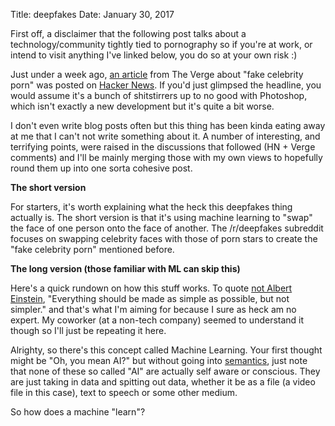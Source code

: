 Title: deepfakes
Date: January 30, 2017

First off, a disclaimer that the following post talks about a technology/community tightly tied to pornography so if you're at work, or intend to visit anything I've linked below, you do so at your own risk :)

Just under a week ago, [an article](https://www.theverge.com/2018/1/24/16929148/fake-celebrity-porn-ai-deepfake-face-swapping-artificial-intelligence-reddit) from The Verge about "fake celebrity porn" was posted on [Hacker News](https://news.ycombinator.com/item?id=16226495). If you'd just glimpsed the headline, you would assume it's a bunch of shitstirrers up to no good with Photoshop, which isn't exactly a new development but it's quite a bit worse.

I don't even write blog posts often but this thing has been kinda eating away at me that I can't not write something about it. A number of interesting, and terrifying points, were raised in the discussions that followed (HN + Verge comments) and I'll be mainly merging those with my own views to hopefully round them up into one sorta cohesive post.

**The short version**

For starters, it's worth explaining what the heck this deepfakes thing actually is. The short version is that it's using machine learning to "swap" the face of one person onto the face of another. The /r/deepfakes subreddit focuses on swapping celebrity faces with those of porn stars to create the "fake celebrity porn" mentioned before.

**The long version (those familiar with ML can skip this)**

Here's a quick rundown on how this stuff works. To quote [not Albert Einstein](https://quoteinvestigator.com/2011/05/13/einstein-simple/), "Everything should be made as simple as possible, but not simpler." and that's what I'm aiming for because I sure as heck am no expert. My coworker (at a non-tech company) seemed to understand it though so I'll just be repeating it here.

Alrighty, so there's this concept called Machine Learning. Your first thought might be "Oh, you mean AI?" but without going into [semantics](https://en.wikipedia.org/wiki/AI_effect), just note that none of these so called "AI" are actually self aware or conscious. They are just taking in data and spitting out data, whether it be as a file (a video file in this case), text to speech or some other medium.

So how does a machine "learn"? 